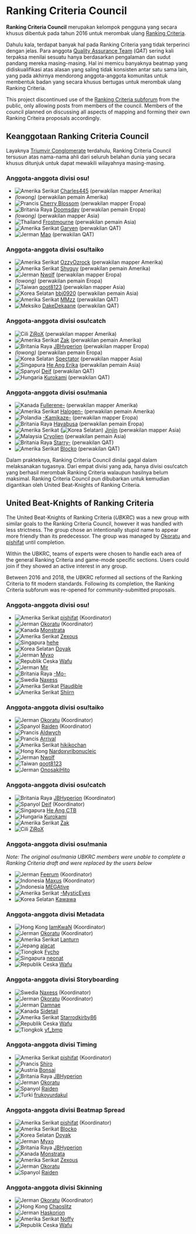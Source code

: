 # Ranking Criteria Council

**Ranking Criteria Council** merupakan kelompok pengguna yang secara khusus dibentuk pada tahun 2016 untuk merombak ulang [Ranking Criteria](/wiki/Ranking_Criteria).

Dahulu kala, terdapat banyak hal pada Ranking Criteria yang tidak terperinci dengan jelas. Para anggota [Quality Assurance Team](/wiki/Modding/Quality_Assurance_Team) (*QAT*) sering kali terpaksa menilai sesuatu hanya berdasarkan pengalaman dan sudut pandang mereka masing-masing. Hal ini memicu banyaknya beatmap yang didiskualifikasi atas alasan yang saling tidak konsisten antar satu sama lain, yang pada akhirnya mendorong anggota-anggota komunitas untuk membentuk badan yang secara khusus bertugas untuk merombak ulang Ranking Criteria.

This project discontinued use of the [Ranking Criteria subforum](https://osu.ppy.sh/community/forums/87) from the public, only allowing posts from members of the council. Members of the council planned on discussing all aspects of mapping and forming their own Ranking Criteira proposals accordingly.

## Keanggotaan Ranking Criteria Council

Layaknya [Triumvir Conglomerate](/wiki/BAT_Managers#triumvir-conglomerate) terdahulu, Ranking Criteria Council tersusun atas nama-nama ahli dari seluruh belahan dunia yang secara khusus ditunjuk untuk dapat mewakili wilayahnya masing-masing.

### Anggota-anggota divisi osu!

- ![][flag_US] [Charles445](https://osu.ppy.sh/users/85000) (perwakilan mapper Amerika)
- *(lowong)* (perwakilan pemain Amerika)
- ![][flag_FR] [Cherry Blossom](https://osu.ppy.sh/users/1156742) (perwakilan mapper Eropa)
- ![][flag_GB] [Doomsday](https://osu.ppy.sh/users/18983) (perwakilan pemain Eropa)
- *(lowong)* (perwakilan mapper Asia)
- ![][flag_TH] [Frostmourne](https://osu.ppy.sh/users/199669) (perwakilan pemain Asia)
- ![][flag_US] [Garven](https://osu.ppy.sh/users/244216) (perwakilan QAT)
- ![][flag_DE] [Mao](https://osu.ppy.sh/users/2204515) (perwakilan QAT)

### Anggota-anggota divisi osu!taiko

- ![][flag_US] [OzzyOzrock](https://osu.ppy.sh/users/465153) (perwakilan mapper Amerika)
- ![][flag_US] [Shyguy](https://osu.ppy.sh/users/178038) (perwakilan pemain Amerika)
- ![][flag_DE] [Nwolf](https://osu.ppy.sh/users/1910766) (perwakilan mapper Eropa)
- *(lowong)* (perwakilan pemain Eropa)
- ![][flag_TW] [qoot8123](https://osu.ppy.sh/users/766371) (perwakilan mapper Asia)
- ![][flag_KR] [bbj0920](https://osu.ppy.sh/users/87546) (perwakilan pemain Asia)
- ![][flag_US] [MMzz](https://osu.ppy.sh/users/128993) (perwakilan QAT)
- ![][flag_MX] [DakeDekaane](https://osu.ppy.sh/users/1425253) (perwakilan QAT)

### Anggota-anggota divisi osu!catch

- ![][flag_CL] [ZiRoX](https://osu.ppy.sh/users/200768) (perwakilan mapper Amerika)
- ![][flag_US] [Zak](https://osu.ppy.sh/users/1375955) (perwakilan pemain Amerika)
- ![][flag_GB] [JBHyperion](https://osu.ppy.sh/users/4879508) (perwakilan mapper Eropa)
- *(lowong)* (perwakilan pemain Eropa)
- ![][flag_KR] [Spectator](https://osu.ppy.sh/users/702598) (perwakilan mapper Asia)
- ![][flag_SG] [He Ang Erika](https://osu.ppy.sh/users/2451381) (perwakilan pemain Asia)
- ![][flag_ES] [Deif](https://osu.ppy.sh/users/318565) (perwakilan QAT)
- ![][flag_HU] [Kurokami](https://osu.ppy.sh/users/260933) (perwakilan QAT)

### Anggota-anggota divisi osu!mania

- ![][flag_CA] [Fullerene-](https://osu.ppy.sh/users/2531335) (perwakilan mapper Amerika)
- ![][flag_US] [Halogen-](https://osu.ppy.sh/users/169992) (perwakilan pemain Amerika)
- ![][flag_PL] [-Kamikaze-](https://osu.ppy.sh/users/2124783) (perwakilan mapper Eropa)
- ![][flag_GB] [Hayabusa](https://osu.ppy.sh/users/3104108) (perwakilan pemain Eropa)
- ![][flag_US] (![][flag_KR]) [Jinjin](https://osu.ppy.sh/users/3360737) (perwakilan mapper Asia)
- ![][flag_MY] [Cryolien](https://osu.ppy.sh/users/1626983) (perwakilan pemain Asia)
- ![][flag_GB] [Starry-](https://osu.ppy.sh/users/2166199) (perwakilan QAT)
- ![][flag_US] [Blocko](https://osu.ppy.sh/users/4075092) (perwakilan QAT)

Dalam prakteknya, Ranking Criteria Council dinilai gagal dalam melaksanakan tugasnya. Dari empat divisi yang ada, hanya divisi osu!catch yang berhasil merombak Ranking Criteria walaupun hasilnya belum maksimal. Ranking Criteria Council pun dibubarkan untuk kemudian digantikan oleh United Beat-Knights of Ranking Criteria.

## United Beat-Knights of Ranking Criteria

The United Beat-Knights of Ranking Criteria (*UBKRC*) was a new group with similar goals to the Ranking Criteria Council, however it was handled with less strictness. The group chose an intentionally stupid name to appear more friendly than its predecessor. The group was managed by [Okoratu](https://osu.ppy.sh/users/1623405) and [pishifat](https://osu.ppy.sh/users/3178418) until completion.

Within the UBKRC, teams of experts were chosen to handle each area of the general Ranking Criteria and game-mode specific sections. Users could join if they showed an active interest in any group.

Between 2016 and 2018, the UBKRC reformed all sections of the Ranking Criteria to fit modern standards. Following its completion, the Ranking Criteria subforum was re-opened for community-submitted proposals.

### Anggota-anggota divisi osu!

- ![][flag_US] [pishifat](https://osu.ppy.sh/users/3178418) (Koordinator)
- ![][flag_DE] [Okoratu](https://osu.ppy.sh/users/1623405) (Koordinator)
- ![][flag_CA] [Monstrata](https://osu.ppy.sh/users/2706438)
- ![][flag_US] [Zexous](https://osu.ppy.sh/users/1715876)
- ![][flag_SG] [hehe](https://osu.ppy.sh/users/2123087)
- ![][flag_KR] [Doyak](https://osu.ppy.sh/users/2046893)
- ![][flag_DE] [Myxo](https://osu.ppy.sh/users/2202645)
- ![][flag_CZ] [Wafu](https://osu.ppy.sh/users/888955)
- ![][flag_DE] [Mir](https://osu.ppy.sh/users/8688812)
- ![][flag_GB] [-Mo-](https://osu.ppy.sh/users/2202163)
- ![][flag_SE] [Naxess](https://osu.ppy.sh/users/8129817)
- ![][flag_US] [Plaudible](https://osu.ppy.sh/users/7149815)
- ![][flag_US] [Shiirn](https://osu.ppy.sh/users/465126)

### Anggota-anggota divisi osu!taiko

- ![][flag_DE] [Okoratu](https://osu.ppy.sh/users/1623405) (Koordinator)
- ![][flag_ES] [Raiden](https://osu.ppy.sh/users/2239480) (Koordinator)
- ![][flag_FR] [Aldwych](https://osu.ppy.sh/users/1416484)
- ![][flag_FR] [Arrival](https://osu.ppy.sh/users/1694000)
- ![][flag_US] [hikikochan](https://osu.ppy.sh/users/6512678)
- ![][flag_HK] [Nardoxyribonucleic](https://osu.ppy.sh/users/876419)
- ![][flag_DE] [Nwolf](https://osu.ppy.sh/users/1910766)
- ![][flag_TW] [qoot8123](https://osu.ppy.sh/users/766371)
- ![][flag_DE] [OnosakiHito](https://osu.ppy.sh/users/290128)

### Anggota-anggota divisi osu!catch

- ![][flag_GB] [JBHyperion](https://osu.ppy.sh/users/4879508) (Koordinator)
- ![][flag_ES] [Deif](https://osu.ppy.sh/users/318565) (Koordinator)
- ![][flag_SG] [He Ang CTB](https://osu.ppy.sh/users/2451381)
- ![][flag_HU] [Kurokami](https://osu.ppy.sh/users/260933)
- ![][flag_US] [Zak](https://osu.ppy.sh/users/1375955)
- ![][flag_CL] [ZiRoX](https://osu.ppy.sh/users/200768)

### Anggota-anggota divisi osu!mania

*Note: The original osu!mania UBKRC members were unable to complete a Ranking Criteria draft and were replaced by the users below*

- ![][flag_DE] [Feerum](https://osu.ppy.sh/users/4815717) (Koordinator)
- ![][flag_ID] [Maxus](https://osu.ppy.sh/users/4335785) (Koordinator)
- ![][flag_ID] [MEGAtive](https://osu.ppy.sh/users/3094101)
- ![][flag_US] [-MysticEyes](https://osu.ppy.sh/users/6253266)
- ![][flag_KR] [Kawawa](https://osu.ppy.sh/users/4647754)

### Anggota-anggota divisi Metadata

- ![][flag_HK] [IamKwaN](https://osu.ppy.sh/users/1856463) (Koordinator)
- ![][flag_DE] [Okoratu](https://osu.ppy.sh/users/1623405) (Koordinator)
- ![][flag_US] [Lanturn](https://osu.ppy.sh/users/1446665)
- ![][flag_JP] [alacat](https://osu.ppy.sh/users/869782)
- ![][flag_CN] [Fycho](https://osu.ppy.sh/users/1876867)
- ![][flag_SG] [neonat](https://osu.ppy.sh/users/1561995)
- ![][flag_CZ] [Wafu](https://osu.ppy.sh/users/888955)

### Anggota-anggota divisi Storyboarding

- ![][flag_SE] [Naxess](https://osu.ppy.sh/users/8129817) (Koordinator)
- ![][flag_DE] [Okoratu](https://osu.ppy.sh/users/1623405) (Koordinator)
- ![][flag_DE] [Damnae](https://osu.ppy.sh/users/989377)
- ![][flag_CA] [Sidetail](https://osu.ppy.sh/users/2036217)
- ![][flag_US] [Starrodkirby86](https://osu.ppy.sh/users/410)
- ![][flag_CZ] [Wafu](https://osu.ppy.sh/users/888955)
- ![][flag_CN] [yf_bmp](https://osu.ppy.sh/users/1243669)

### Anggota-anggota divisi Timing

- ![][flag_US] [pishifat](https://osu.ppy.sh/users/3178418) (Koordinator)
- ![][flag_FR] [Shiro](https://osu.ppy.sh/users/113005)
- ![][flag_AT] [Bonsai](https://osu.ppy.sh/users/987334)
- ![][flag_GB] [JBHyperion](https://osu.ppy.sh/users/4879508)
- ![][flag_DE] [Okoratu](https://osu.ppy.sh/users/1623405)
- ![][flag_ES] [Raiden](https://osu.ppy.sh/users/2239480)
- ![][flag_TR] [frukoyurdakul](https://osu.ppy.sh/users/7612550)

### Anggota-anggota divisi Beatmap Spread

- ![][flag_US] [pishifat](https://osu.ppy.sh/users/3178418) (Koordinator)
- ![][flag_US] [Blocko](https://osu.ppy.sh/users/4075092)
- ![][flag_KR] [Doyak](https://osu.ppy.sh/users/2046893)
- ![][flag_DE] [Myxo](https://osu.ppy.sh/users/2202645)
- ![][flag_GB] [JBHyperion](https://osu.ppy.sh/users/4879508)
- ![][flag_CA] [Monstrata](https://osu.ppy.sh/users/2706438)
- ![][flag_US] [Zexous](https://osu.ppy.sh/users/1715876)
- ![][flag_DE] [Okoratu](https://osu.ppy.sh/users/1623405)
- ![][flag_ES] [Raiden](https://osu.ppy.sh/users/2239480)

### Anggota-anggota divisi Skinning

- ![][flag_DE] [Okoratu](https://osu.ppy.sh/users/1623405) (Koordinator)
- ![][flag_HK] [Chaoslitz](https://osu.ppy.sh/users/3621552)
- ![][flag_DE] [Haskorion](https://osu.ppy.sh/users/3252321)
- ![][flag_US] [Noffy](https://osu.ppy.sh/users/1541323)
- ![][flag_CZ] [Wafu](https://osu.ppy.sh/users/888955)

[flag_AT]: /wiki/shared/flag/AT.gif "Austria"
[flag_CA]: /wiki/shared/flag/CA.gif "Kanada"
[flag_CN]: /wiki/shared/flag/CN.gif "Tiongkok"
[flag_CL]: /wiki/shared/flag/CL.gif "Cili"
[flag_CZ]: /wiki/shared/flag/CL.gif "Republik Ceska"
[flag_DE]: /wiki/shared/flag/DE.gif "Jerman"
[flag_ES]: /wiki/shared/flag/ES.gif "Spanyol"
[flag_FR]: /wiki/shared/flag/FR.gif "Prancis"
[flag_GB]: /wiki/shared/flag/GB.gif "Britania Raya"
[flag_HK]: /wiki/shared/flag/HK.gif "Hong Kong"
[flag_HU]: /wiki/shared/flag/HU.gif "Hungaria"
[flag_ID]: /wiki/shared/flag/ID.gif "Indonesia"
[flag_JP]: /wiki/shared/flag/JP.gif "Jepang"
[flag_KR]: /wiki/shared/flag/KR.gif "Korea Selatan"
[flag_MX]: /wiki/shared/flag/MX.gif "Meksiko"
[flag_MY]: /wiki/shared/flag/MY.gif "Malaysia"
[flag_PL]: /wiki/shared/flag/PL.gif "Polandia"
[flag_SE]: /wiki/shared/flag/SE.gif "Swedia"
[flag_SG]: /wiki/shared/flag/SG.gif "Singapura"
[flag_TH]: /wiki/shared/flag/TH.gif "Thailand"
[flag_TR]: /wiki/shared/flag/TR.gif "Turki"
[flag_TW]: /wiki/shared/flag/TW.gif "Taiwan"
[flag_US]: /wiki/shared/flag/US.gif "Amerika Serikat"
